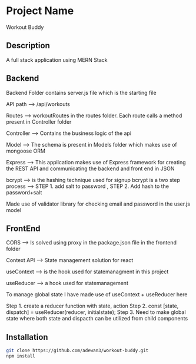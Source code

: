 # Project Name

Workout Buddy

## Description

A full stack application using MERN Stack

## Backend

Backend Folder contains server.js file which is the starting file

API path --> /api/workouts

Routes --> workoutRoutes in the routes folder. Each route calls a method present in Controller folder

Controller --> Contains the business logic of the api

Model --> The schema is present in Models folder which makes use of mongoose ORM

Express --> This application makes use of Express framework for creating the REST API and communicating the backend and front end in JSON

bcrypt --> is the hashing technique used for signup
bcrypt is a two step process --> STEP 1. add salt to password , STEP 2. Add hash to the password+salt

Made use of validator library for checking email and password in the user.js model

## FrontEnd

CORS --> Is solved using proxy in the package.json file in the frontend folder

Context API --> State management solution for react

useContext --> is the hook used for statemanagment in this project

useReducer --> a hook used for statemanagement

To manage global state I have made use of useContext + useReducer here

Step 1. create a reducer function with state, action
Step 2. const [state, dispatch] = useReducer(reducer, initialstate);
Step 3. Need to make global state where both state and dispacth can be utilized from child components

## Installation

```bash
git clone https://github.com/adewan3/workout-buddy.git
npm install
```
